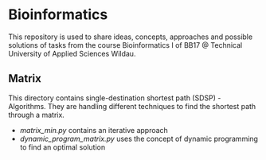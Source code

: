 # Bioinformatics
This repository is used to share ideas, concepts, approaches and possible solutions of tasks from the course Bioinformatics I of BB17 @ Technical University of Applied Sciences Wildau.
## Matrix
This directory contains single-destination shortest path (SDSP) - Algorithms. They are handling different techniques to find the shortest path through a matrix.
* *matrix_min.py* contains an iterative approach
* *dynamic_program_matrix.py* uses the concept of dynamic programming to find an optimal solution